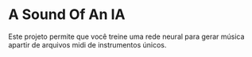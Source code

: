 # A Sound Of An IA
 Este projeto permite que você treine uma rede neural para gerar música apartir de arquivos midi de instrumentos únicos.

